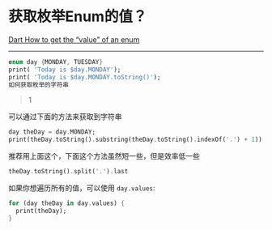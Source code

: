 # 获取枚举Enum的值？
[Dart How to get the “value” of an enum](https://stackoverflow.com/questions/29567236/dart-how-to-get-the-value-of-an-enum)

___

```dart
enum day {MONDAY, TUESDAY}
print( 'Today is $day.MONDAY');
print( 'Today is $day.MONDAY.toString()');
如何获取枚举的字符串
```

> 1

可以通过下面的方法来获取到字符串

```dart
day theDay = day.MONDAY;      
print(theDay.toString().substring(theDay.toString().indexOf('.') + 1));
```

推荐用上面这个，下面这个方法虽然短一些，但是效率低一些

```dart
theDay.toString().split('.').last
```

如果你想遍历所有的值，可以使用 `day.values`:

```dart
for (day theDay in day.values) {
  print(theDay);
}
```





